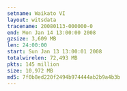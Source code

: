 ```yaml
---
setname: Waikato VI
layout: witsdata
tracename: 20080113-000000-0
end: Mon Jan 14 13:00:00 2008
gzsize: 3,609 MB
len: 24:00:00
start: Sun Jan 13 13:00:01 2008
totalwirelen: 72,493 MB
pkts: 145 million
size: 10,972 MB
md5: 7f0b8ed220f2494b974444ab2b9a4b3b
---
```

